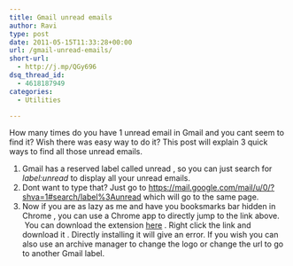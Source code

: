 ```yaml
---
title: Gmail unread emails
author: Ravi
type: post
date: 2011-05-15T11:33:28+00:00
url: /gmail-unread-emails/
short-url:
  - http://j.mp/QGy696
dsq_thread_id:
  - 4618187949
categories:
  - Utilities

---
```

How many times do you have 1 unread email in Gmail and you cant seem to find it? Wish there was easy way to do it? This post will explain 3 quick ways to find all those unread emails.

  1. Gmail has a reserved label called unread , so you can just search for _label:unread_ to display all your unread emails.
  2. Dont want to type that? Just go to <https://mail.google.com/mail/u/0/?shva=1#search/label%3Aunread> which will go to the same page.
  3. Now if you are as lazy as me and have you booksmarks bar hidden in Chrome , you can use a Chrome app to directly jump to the link above.  You can download the extension <a href="http://www.ravivyas.com/files/unread.crx" target="_blank">here</a> . Right click the link and download it . Directly installing it will give an error. If you wish you can also use an archive manager to change the logo or change the url to go to another Gmail label.